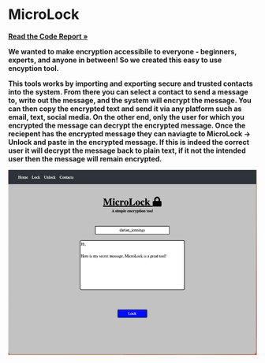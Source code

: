 # MicroLock

<a href="https://drive.google.com/file/d/1kmPIBnk7XrRyn9K4SFD7KcSMI3zxCqf_/view?usp=sharing"><strong>Read the Code Report »</a>

We wanted to make encryption accessibile to everyone - beginners, experts, and anyone in between! So we created this easy to use encyption tool.

This tools works by importing and exporting secure and trusted contacts into the system. From there you can select a contact to send a message to, write out the message, and the system will encrypt the message. You can then copy the encrypted text and send it via any platform such as email, text, social media. On the other end, only the user for which you encrypted the message can decrypt the encrypted message. Once the reciepent has the encrypted message they can naviagte to MicroLock -> Unlock and paste in the encrypted message. If this is indeed the correct user it will decrypt the message back to plain text, if it not the intended user then the message will remain encrypted.

![screenshot](lock.png)
